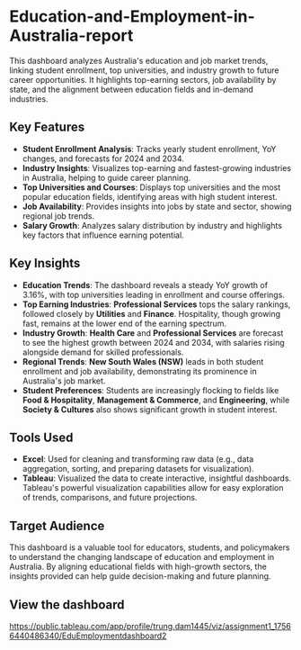 # Education-and-Employment-in-Australia-report
This dashboard analyzes Australia's education and job market trends, linking student enrollment, top universities, and industry growth to future career opportunities. It highlights top-earning sectors, job availability by state, and the alignment between education fields and in-demand industries.

## Key Features
- **Student Enrollment Analysis**: Tracks yearly student enrollment, YoY changes, and forecasts for 2024 and 2034.
- **Industry Insights**: Visualizes top-earning and fastest-growing industries in Australia, helping to guide career planning.
- **Top Universities and Courses**: Displays top universities and the most popular education fields, identifying areas with high student interest.
- **Job Availability**: Provides insights into jobs by state and sector, showing regional job trends.
- **Salary Growth**: Analyzes salary distribution by industry and highlights key factors that influence earning potential.

## Key Insights
- **Education Trends**: The dashboard reveals a steady YoY growth of 3.16%, with top universities leading in enrollment and course offerings.
- **Top Earning Industries**: **Professional Services** tops the salary rankings, followed closely by **Utilities** and **Finance**. Hospitality, though growing fast, remains at the lower end of the earning spectrum.
- **Industry Growth**: **Health Care** and **Professional Services** are forecast to see the highest growth between 2024 and 2034, with salaries rising alongside demand for skilled professionals.
- **Regional Trends**: **New South Wales (NSW)** leads in both student enrollment and job availability, demonstrating its prominence in Australia's job market.
- **Student Preferences**: Students are increasingly flocking to fields like **Food & Hospitality**, **Management & Commerce**, and **Engineering**, while **Society & Cultures** also shows significant growth in student interest.

## Tools Used
- **Excel**: Used for cleaning and transforming raw data (e.g., data aggregation, sorting, and preparing datasets for visualization).
- **Tableau**: Visualized the data to create interactive, insightful dashboards. Tableau's powerful visualization capabilities allow for easy exploration of trends, comparisons, and future projections.

## Target Audience
This dashboard is a valuable tool for educators, students, and policymakers to understand the changing landscape of education and employment in Australia. By aligning educational fields with high-growth sectors, the insights provided can help guide decision-making and future planning.

## View the dashboard
https://public.tableau.com/app/profile/trung.dam1445/viz/assignment1_17566440486340/EduEmploymentdashboard2
